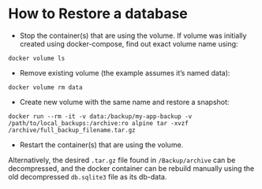 # How to Restore a database

- Stop the container(s) that are using the volume. If volume was initially created using docker-compose, find out exact volume name using:

`docker volume ls`

- Remove existing volume (the example assumes it’s named data):

`docker volume rm data`

- Create new volume with the same name and restore a snapshot:

`docker run --rm -it -v data:/backup/my-app-backup -v /path/to/local_backups:/archive:ro alpine tar -xvzf /archive/full_backup_filename.tar.gz`

- Restart the container(s) that are using the volume.

Alternatively, the desired `.tar.gz` file found in `/Backup/archive` can be decompressed, and the docker container can be rebuild manually using the old decompressed `db.sqlite3` file as its db-data.
